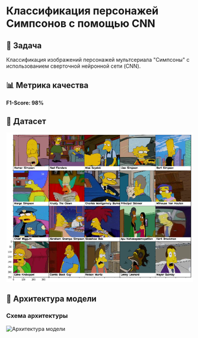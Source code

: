 # Классификация персонажей Симпсонов с помощью CNN

## 🎯 Задача
Классификация изображений персонажей мультсериала "Симпсоны" с использованием сверточной нейронной сети (CNN).

## 📊 Метрика качества
**F1-Score: 98%**

## 📁 Датасет
![Датасет](./images/characters_illustration.png)

## 🧠 Архитектура модели

### Схема архитектуры
![Архитектура модели](https://example.com/model_architecture.png)

